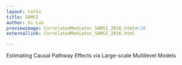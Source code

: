 ```yaml
---
layout: talks
title: SAMSI
author: Xi Luo
previewimage: CorrelatedMediator_SAMSI_2016.html#/28
externallink: CorrelatedMediator_SAMSI_2016.html

---
```

Estimating Causal Pathway Effects via Large-scale Multilevel Models